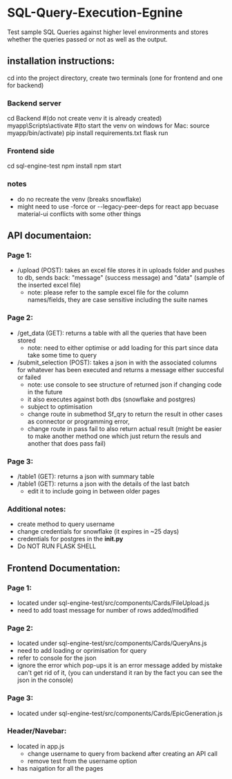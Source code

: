 # SQL-Query-Execution-Egnine
Test sample SQL Queries against higher level environments and stores whether the queries passed or not as well as the output. 

## installation instructions: 
cd into the project directory, 
create two terminals (one for frontend and one for backend) 

### Backend server

cd Backend 
#(do not create venv it is already created) 
myapp\Scripts\activate #(to start the venv on windows for Mac: source myapp/bin/activate) 
pip install requirements.txt
flask run


### Frontend side 

cd sql-engine-test
npm install 
npm start


### notes 

- do no recreate the venv (breaks snowflake) 
- might need to use -force or --legacy-peer-deps for react app becuase material-ui conflicts with some other things

## API documentaion: 

### Page 1: 
- /upload (POST): takes an excel file stores it in uploads folder and pushes to db, sends back: "message" (success message) and "data" (sample of the inserted excel file)
  - note: please refer to the sample excel file for the column names/fields, they are case sensitive including the suite names

### Page 2: 
- /get_data (GET): returns a table with all the queries that have been stored
  - note: need to either optimise or add loading for this part since data take some time to query
- /submit_selection (POST): takes a json in with the associated columns for whatever has been executed and returns a message either succesful or failed 
  - note: use console to see structure of returned json if changing code in the future
  - it also executes against both dbs (snowflake and postgres)
  - subject to optimisation
  - change route in submethod Sf_qry to return the result in other cases as connector or programming error,
  - change route in pass fail to also return actual result (might be easier to make another method one which just return the resuls and another that does pass fail) 

### Page 3: 
- /table1 (GET): returns a json with summary table
- /table1 (GET): returns a json with the details of the last batch
  - edit it to include going in between older pages

### Additional notes: 
- create method to query username
- change credentials for snowflake (it expires in ~25 days)
- credentials for postgres in the __init.py__
- Do NOT RUN FLASK SHELL


## Frontend Documentation: 

### Page 1: 
- located under sql-engine-test/src/components/Cards/FileUpload.js
- need to add toast message for number of rows added/modified

### Page 2: 
- located under sql-engine-test/src/components/Cards/QueryAns.js
- need to add loading or oprimisation for query
- refer to console for the json
- ignore the error which pop-ups it is an error message added by mistake can't get rid of it, (you can understand it ran by the fact you can see the json in the console)

### Page 3: 
- located under sql-engine-test/src/components/Cards/EpicGeneration.js

### Header/Navebar: 
- located in app.js
  - change username to query from backend after creating an API call
  - remove test from the username option
- has naigation for all the pages





